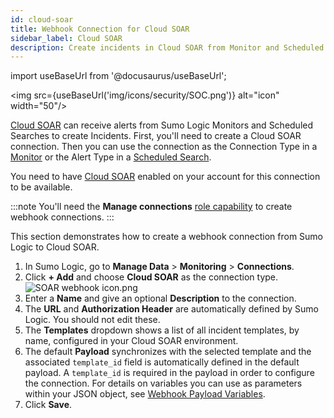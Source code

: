 ```yaml
---
id: cloud-soar
title: Webhook Connection for Cloud SOAR
sidebar_label: Cloud SOAR
description: Create incidents in Cloud SOAR from Monitor and Scheduled Search alerts.
---
```


import useBaseUrl from '@docusaurus/useBaseUrl';

<img src={useBaseUrl('img/icons/security/SOC.png')} alt="icon" width="50"/>

[Cloud SOAR](https://www.sumologic.com/solutions/cloud-soar/) can receive alerts from Sumo Logic Monitors and Scheduled Searches to create Incidents. First, you'll need to create a Cloud SOAR connection. Then you can use the connection as the Connection Type in a [Monitor](/docs/alerts/monitors) or the Alert Type in a [Scheduled Search](schedule-searches-webhook-connections.md).

You need to have [Cloud SOAR](https://www.sumologic.com/solutions/cloud-soar/) enabled on your account for this connection to be available.

:::note
You'll need the **Manage connections** [role capability](/docs/manage/users-roles/roles/role-capabilities) to create webhook connections.
:::

This section demonstrates how to create a webhook connection from Sumo Logic to Cloud SOAR.

1. In Sumo Logic, go to **Manage Data** > **Monitoring** > **Connections**.
1. Click **+ Add** and choose **Cloud SOAR** as the connection type.<br/> ![SOAR webhook icon.png](/img/connection-and-integration/SOAR-webhook-icon.png)
1. Enter a **Name** and give an optional **Description** to the connection.
1. The **URL** and **Authorization Header** are automatically defined by Sumo Logic. You should not edit these.
1. The **Templates** dropdown shows a list of all incident templates, by name, configured in your Cloud SOAR environment.
1. The default **Payload** synchronizes with the selected template and the associated `template_id` field is automatically defined in the default payload. A `template_id` is required in the payload in order to configure the connection. For details on variables you can use as parameters within your JSON object, see [Webhook Payload Variables](set-up-webhook-connections.md).
1. Click **Save**.
